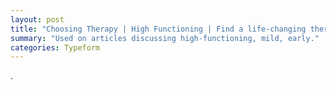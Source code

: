 ```yaml
---
layout: post
title: "Choosing Therapy | High Functioning | Find a life-changing therapist."
summary: "Used on articles discussing high-functioning, mild, early."
categories: Typeform
---
```

.

<div class="typeform-widget" data-url="https://form.typeform.com/to/WgooNsYT" style="width: 100%; height: 700px; margin-top: -180px;"></div> <script async=""> (function() { var qs,js,q,s,d=document, gi=d.getElementById, ce=d.createElement, gt=d.getElementsByTagName, id="typef_orm", b="https://embed.typeform.com/"; if(!gi.call(d,id)) { js=ce.call(d,"script"); js.id=id; js.src=b+"embed.js"; q=gt.call(d,"script")[0]; q.parentNode.insertBefore(js,q) } })() </script>
